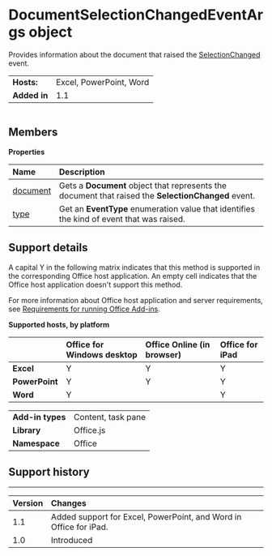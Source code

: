 
# DocumentSelectionChangedEventArgs object
Provides information about the document that raised the [SelectionChanged](https://dev.office.com/reference/add-ins/shared/document.selectionchanged.event) event.

|||
|:-----|:-----|
|**Hosts:**|Excel, PowerPoint, Word|
|**Added in**|1.1|

```

```


## Members


**Properties**


|**Name**|**Description**|
|:-----|:-----|
|[document](https://dev.office.com/reference/add-ins/shared/document.selectionchangedeventargs.document)|Gets a  **Document** object that represents the document that raised the **SelectionChanged** event.|
|[type](https://dev.office.com/reference/add-ins/shared/document.selectionchangedeventargs.type)|Get an  **EventType** enumeration value that identifies the kind of event that was raised.|

## Support details


A capital Y in the following matrix indicates that this method is supported in the corresponding Office host application. An empty cell indicates that the Office host application doesn't support this method.

For more information about Office host application and server requirements, see [Requirements for running Office Add-ins](../../docs/overview/requirements-for-running-office-add-ins.md).


**Supported hosts, by platform**


||**Office for Windows desktop**|**Office Online (in browser)**|**Office for iPad**|
|:-----|:-----|:-----|:-----|
|**Excel**|Y|Y|Y|
|**PowerPoint**|Y|Y|Y|
|**Word**|Y||Y|

|||
|:-----|:-----|
|**Add-in types**|Content, task pane|
|**Library**|Office.js|
|**Namespace**|Office|

## Support history



****


|**Version**|**Changes**|
|:-----|:-----|
|1.1|Added support for Excel, PowerPoint, and Word in Office for iPad.|
|1.0|Introduced|
